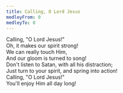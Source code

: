 ```yaml
---
title: Calling, O Lord Jesus
medleyFrom: 0
medleyTo: 0
---
```


Calling, "O Lord Jesus!"  
Oh, it makes our spirit strong!  
We can really touch Him,  
And our gloom is turned to song!  
Don't listen to Satan, with all his distraction;  
Just turn to your spirit, and spring into action!  
Calling, "O Lord Jesus!"  
You'll enjoy Him all day long!
